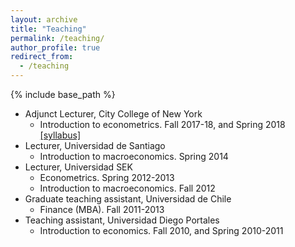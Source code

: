 ```yaml
---
layout: archive
title: "Teaching"
permalink: /teaching/
author_profile: true
redirect_from:
  - /teaching
---
```


{% include base_path %}

* Adjunct Lecturer, City College of New York
  * Introduction to econometrics. Fall 2017-18, and Spring 2018 [[syllabus]](https://drive.google.com/open?id=1zbpQWHu2ccuyDd_ULu1h5gCjcACK1hbU)
* Lecturer, Universidad de Santiago
  * Introduction to macroeconomics. Spring 2014
* Lecturer, Universidad SEK
  * Econometrics. Spring 2012-2013
  * Introduction to macroeconomics. Fall 2012
* Graduate teaching assistant, Universidad de Chile
  * Finance (MBA). Fall 2011-2013
* Teaching assistant, Universidad Diego Portales
  * Introduction to economics. Fall 2010, and Spring 2010-2011
